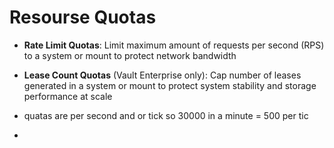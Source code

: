# Resourse Quotas

-   **Rate Limit Quotas**: Limit maximum amount of requests per second (RPS) to a system or mount to protect network bandwidth
-   **Lease Count Quotas** (Vault Enterprise only): Cap number of leases generated in a system or mount to protect system stability and storage performance at scale

- quatas are per second and or tick so 30000 in a minute = 500 per tic
- 
